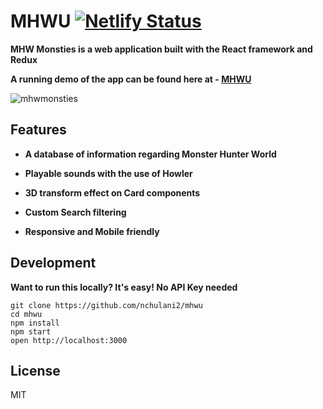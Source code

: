 # MHWU [![Netlify Status](https://api.netlify.com/api/v1/badges/b8b12891-74a6-4c9c-adda-b2b4e4fe27db/deploy-status)](https://app.netlify.com/sites/mhwu/deploys)

**MHW Monsties is a web application built with the React framework and Redux**

**A running demo of the app can be found here at - [MHWU](https://mhwu.netlify.com/)**

![mhwmonsties](https://github.com/nchulani2/mhwu/blob/master/mhwmonsties.gif)

## Features

- **A database of information regarding Monster Hunter World**

- **Playable sounds with the use of Howler**

- **3D transform effect on Card components**

- **Custom Search filtering**

- **Responsive and Mobile friendly**

## Development

**Want to run this locally? It's easy! No API Key needed**

```
git clone https://github.com/nchulani2/mhwu
cd mhwu
npm install
npm start
open http://localhost:3000
```

## License

MIT
